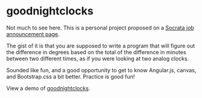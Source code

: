 goodnightclocks
===============

Not much to see here. This is a personal project proposed on a [Socrata job announcement page](http://www.socrata.com/career/front-end-software-engineer/). 

The gist of it is that you are supposed to write a program that will figure out the difference in degrees based on the total of the difference in minutes between two different times, as if you were looking at two analog clocks.

Sounded like fun, and a good opportunity to get to know Angular.js, canvas, and Bootstrap.css a bit better. Practice is good fun!

View a demo of [goodnightclocks](http://teglia.github.io/goodnightclocks/).
